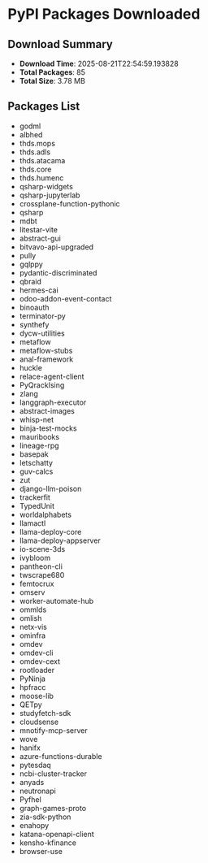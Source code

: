 # PyPI Packages Downloaded

## Download Summary
- **Download Time**: 2025-08-21T22:54:59.193828
- **Total Packages**: 85
- **Total Size**: 3.78 MB

## Packages List
- godml
- albhed
- thds.mops
- thds.adls
- thds.atacama
- thds.core
- thds.humenc
- qsharp-widgets
- qsharp-jupyterlab
- crossplane-function-pythonic
- qsharp
- mdbt
- litestar-vite
- abstract-gui
- bitvavo-api-upgraded
- pully
- gqlppy
- pydantic-discriminated
- qbraid
- hermes-cai
- odoo-addon-event-contact
- binoauth
- terminator-py
- synthefy
- dycw-utilities
- metaflow
- metaflow-stubs
- anal-framework
- huckle
- relace-agent-client
- PyQrackIsing
- zlang
- langgraph-executor
- abstract-images
- whisp-net
- binja-test-mocks
- mauribooks
- lineage-rpg
- basepak
- letschatty
- guv-calcs
- zut
- django-llm-poison
- trackerfit
- TypedUnit
- worldalphabets
- llamactl
- llama-deploy-core
- llama-deploy-appserver
- io-scene-3ds
- ivybloom
- pantheon-cli
- twscrape680
- femtocrux
- omserv
- worker-automate-hub
- ommlds
- omlish
- netx-vis
- ominfra
- omdev
- omdev-cli
- omdev-cext
- rootloader
- PyNinja
- hpfracc
- moose-lib
- QETpy
- studyfetch-sdk
- cloudsense
- mnotify-mcp-server
- wove
- hanifx
- azure-functions-durable
- pytesdaq
- ncbi-cluster-tracker
- anyads
- neutronapi
- Pyfhel
- graph-games-proto
- zia-sdk-python
- enahopy
- katana-openapi-client
- kensho-kfinance
- browser-use
